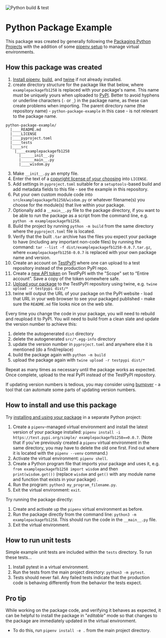 ![Python build & test](https://github.com/nyu-software-engineering/python-package-example/actions/workflows/build.yaml/badge.svg)

# Python Package Example

This package was created by generally following the [Packaging Python Projects](https://packaging.python.org/en/latest/tutorials/packaging-projects/) with the addition of some [pipenv setup](https://packaging.python.org/en/latest/tutorials/managing-dependencies/) to manage virtual environments.

## How this package was created

1. [Install pipenv](https://packaging.python.org/en/latest/tutorials/managing-dependencies/#managing-dependencies), [build](https://packaging.python.org/en/latest/tutorials/packaging-projects/#generating-distribution-archives), and [twine](https://packaging.python.org/en/latest/key_projects/#twine) if not already installed.
2. create directory structure for the package like that below, where `examplepackagefb1258` is replaced with your package's name. This name must be uniquely yours when uploaded to [PyPI](https://pypi.org/). Better to avoid hyphens or underline characters (`-` or `_`) in the package name, as these can create problems when importing. The parent directory name (the repository name) - `python-package-example` in this case - is not relevant to the package name.

```
python-package-example/
  |____README.md
  |____LICENSE
  |____pyproject.toml
  |____tests
  |____src
    |____examplepackagefb1258
      |______init__.py
      |______main__.py
      |____wisdom.py
```

3. Make `__init__.py` an empty file.
4. Enter the text of a [copyright license of your choosing](https://choosealicense.com/) into `LICENSE`.
5. Add settings in `pyproject.toml` suitable for a `setuptools`-based build and add metadata fields to this file - see the example in this repository.
6. Put your own custom module code into `src`/`examplepackagefb1258`/`wisdom.py` or whatever filename(s) you choose for the module(s) that live within your package.
7. Optionally add a `__main__.py` file to the package directory, if you want to be able to run the package as a script from the command line, e.g. `python -m examplepackagefb1258`.
8. Build the project by running `python -m build` from the same directory where the `pyproject.toml` file is located.
9. Verify that the built `.tar` archive has the files you expect your package to have (including any important non-code files) by running the command: `tar --list -f dist/examplepackagefb1258-0.0.7.tar.gz`, where `examplepackagefb1258-0.0.7` is replaced with your own package name and version.
10. Create an account on [TestPyPI](https://test.pypi.org/) where one can upload to a test repository instead of the production PyPI repo.
11. Create a [new API token](https://test.pypi.org/manage/account/#api-tokens) on TestPyPI with the "Scope" set to “Entire account”. Save a copy of the token somewhere safe.
12. [Upload your package](examplepackagefb1258) to the TestPyPI repository using twine, e.g. `twine upload -r testpypi dist/*`
13. twine will output the URL of your package on the PyPI website - load that URL in your web browser to see your packaged published - make sure the `README.md` file looks nice on the web site.

Every time you change the code in your package, you will need to rebuild and reupload it to PyPI. You will need to build from a clean slate and update the version number to achieve this:

1. delete the autogenerated `dist` directory
2. delete the autogenerated `src/*.egg-info` directory
3. update the version number in `pyproject.toml` and anywhere else it is mentioned (do a find/replace)
4. build the package again with `python -m build`
5. upload the package again with `twine upload -r testpypi dist/*`

Repeat as many times as necessary until the package works as expected. Once complete, upload to the real PyPI instead of the TestPyPI repository.

If updating version numbers is tedious, you may consider using [bumpver](https://pypi.org/project/bumpver/#configuration-setup) - a tool that can automate some parts of updating version numbers.

## How to install and use this package

Try [installing and using your package](https://packaging.python.org/en/latest/tutorials/packaging-projects/#installing-your-newly-uploaded-package) in a separate Python project:

1. Create a `pipenv`-managed virtual environment and install the latest version of your package installed: `pipenv install -i https://test.pypi.org/simple/ examplepackagefb1258==0.0.7`. (Note that if you've previously created a `pipenv` virtual environment in the same directory, you may have to delete the old one first. Find out where it is located with the `pipenv --venv` command.)
1. Activate the virtual environment: `pipenv shell`.
1. Create a Python program file that imports your package and uses it, e.g. `from examplepackagefb1258 import wisdom` and then `print(wisdom.get())` (replace `wisdom` and `get()` with any module name and function that exists in your package) .
1. Run the program: `python3 my_program_filename.py`.
1. Exit the virtual environment: `exit`.

Try running the package directly:

1. Create and activate up the `pipenv` virtual environment as before.
2. Run the package directly from the command line: `python3 -m examplepackagefb1258`. This should run the code in the `__main__.py` file.
3. Exit the virtual environment.

## How to run unit tests

Simple example unit tests are included within the `tests` directory. To run these tests...

1. Install pytest in a virtual environment.
1. Run the tests from the main project directory: `python3 -m pytest`.
1. Tests should never fail. Any failed tests indicate that the production code is behaving differently from the behavior the tests expect.

## Pro tip

While working on the package code, and verifying it behaves as expected, it can be helpful to install the package in "_editable_" mode so that changes to the package are immediately updated in the virtual environment.

- To do this, run `pipenv install -e .` from the main project directory.
